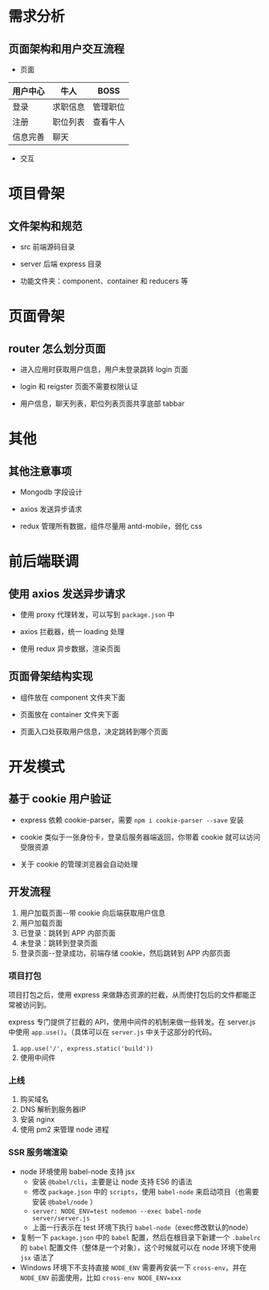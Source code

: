 # 需求分析

## 页面架构和用户交互流程

- 页面

| 用户中心 | 牛人 | BOSS |
| - | - | - |
| 登录 | 求职信息 | 管理职位 |
| 注册 | 职位列表 | 查看牛人 |
| 信息完善 | 聊天 |

- 交互

# 项目骨架

## 文件架构和规范

- src 前端源码目录

- server 后端 express 目录

- 功能文件夹：component、container 和 reducers 等

# 页面骨架

## router 怎么划分页面

- 进入应用时获取用户信息，用户未登录跳转 login 页面

- login 和 reigster 页面不需要权限认证

- 用户信息，聊天列表，职位列表页面共享底部 tabbar

# 其他

## 其他注意事项

- Mongodb 字段设计

- axios 发送异步请求

- redux 管理所有数据，组件尽量用 antd-mobile，弱化 css

# 前后端联调

## 使用 axios 发送异步请求

- 使用 proxy 代理转发，可以写到 `package.json` 中

- axios 拦截器，统一 loading 处理

- 使用 redux 异步数据，渲染页面

## 页面骨架结构实现

- 组件放在 component 文件夹下面

- 页面放在 container 文件夹下面

- 页面入口处获取用户信息，决定跳转到哪个页面

# 开发模式

## 基于 cookie 用户验证

- express 依赖 cookie-parser，需要 `npm i cookie-parser --save` 安装

- cookie 类似于一张身份卡，登录后服务器端返回，你带着 cookie 就可以访问受限资源

- 关于 cookie 的管理浏览器会自动处理

## 开发流程

1. 用户加载页面--带 cookie 向后端获取用户信息
2. 用户加载页面
  1. 已登录：跳转到 APP 内部页面
  2. 未登录：跳转到登录页面
3. 登录页面--登录成功，前端存储 cookie，然后跳转到 APP 内部页面


### 项目打包
项目打包之后，使用 express 来做静态资源的拦截，从而使打包后的文件都能正常被访问到。

express 专门提供了拦截的 API，使用中间件的机制来做一些转发。在 server.js 中使用 `app.use()`。（具体可以在 `server.js` 中关于这部分的代码。

1. `app.use('/', express.static('build'))`
2. 使用中间件

### 上线
1. 购买域名
2. DNS 解析到服务器IP
3. 安装 nginx
4. 使用 pm2 来管理 node 进程

### SSR 服务端渲染
- node 环境使用 babel-node 支持 jsx
  - 安装 `@babel/cli`，主要是让 node 支持 ES6 的语法
  - 修改 `package.json` 中的 `scripts`，使用 `babel-node` 来启动项目（也需要安装 `@babel/node` ）
  - `server: NODE_ENV=test nodemon --exec babel-node server/server.js`
  - 上面一行表示在 test 环境下执行 `babel-node`（exec修改默认的node）
- 复制一下 `package.json` 中的 `babel` 配置，然后在根目录下新建一个 `.babelrc` 的 `babel` 配置文件（整体是一个对象），这个时候就可以在 node 环境下使用 `jsx` 语法了
- Windows 环境下不支持直接 `NODE_ENV` 需要再安装一下 `cross-env`，并在 `NODE_ENV` 前面使用，比如 `cross-env NODE_ENV=xxx` 